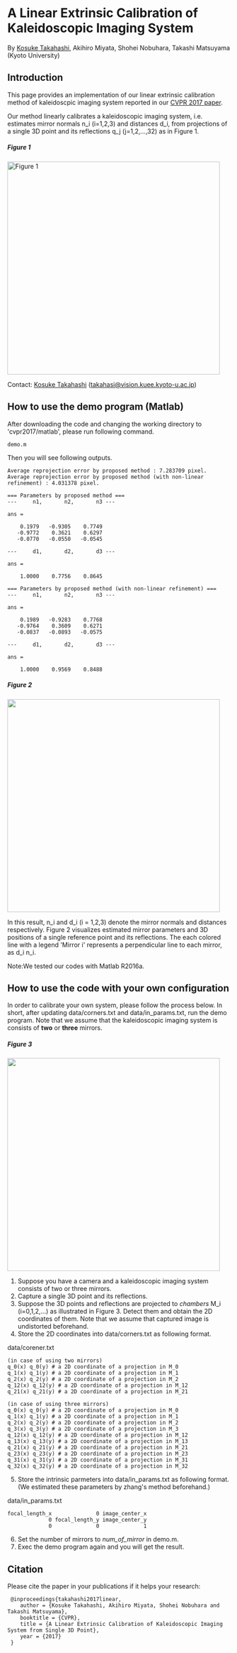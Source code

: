 # A Linear Extrinsic Calibration of Kaleidoscopic Imaging System
By [Kosuke Takahashi](http://qtarou.github.io/index_en.html), Akihiro Miyata, Shohei Nobuhara, Takashi Matsuyama (Kyoto University)

## Introduction
This page provides an implementation of our linear extrinsic calibration method of kaleidoscpic imaging system reported in our [CVPR 2017 paper](https://arxiv.org/abs/1703.02826).

Our method linearly calibrates a kaleidoscopic imaging system, i.e. estimates mirror normals n_i (i=1,2,3) and distances d_i, from projections of a single 3D point and its reflections q_j (j=1,2,...,32) as in Figure 1. 

##### Figure 1
<img src="https://github.com/computer-vision/cvpr2017/wiki/images/teaser.jpg" width="480px" title="Figure 1">


Contact: [Kosuke Takahashi](http://qtarou.github.io/index_en.html) (takahasi@vision.kuee.kyoto-u.ac.jp)


## How to use the demo program (Matlab)
After downloading the code and changing the working directory to 'cvpr2017/matlab', please run following command.

    demo.m

Then you will see following outputs.

    Average reprojection error by proposed method : 7.283709 pixel.
    Average reprojection error by proposed method (with non-linear refinement) : 4.031378 pixel.
    
    === Parameters by proposed method ===
    ---     n1,       n2,       n3 ---
    
    ans =
    
        0.1979   -0.9305    0.7749
       -0.9772    0.3621    0.6297
       -0.0770   -0.0550   -0.0545

    ---     d1,       d2,       d3 ---

    ans =

        1.0000    0.7756    0.8645

    === Parameters by proposed method (with non-linear refinement) ===
    ---     n1,       n2,       n3 ---

    ans =

        0.1989   -0.9283    0.7768
       -0.9764    0.3609    0.6271
       -0.0837   -0.0893   -0.0575

    ---     d1,       d2,       d3 ---

    ans =

        1.0000    0.9569    0.8488

##### Figure 2
<img src="https://github.com/computer-vision/cvpr2017/wiki/images/result.jpg" width="480px">


In this result, n_i and d_i (i = 1,2,3) denote the mirror normals and distances respectively. Figure 2 visualizes estimated mirror parameters and 3D positions of a single reference point and its reflections. The each colored line with a legend 'Mirror i' represents a perpendicular line to each mirror, as d_i n_i.

Note:We tested our codes with Matlab R2016a.
 
## How to use the code with your own configuration
In order to calibrate your own system, please follow the process below. In short, after updating data/corners.txt and data/in_params.txt, run the demo program. Note that we assume that the kaleidoscopic imaging system is consists of **two** or **three** mirrors.

##### Figure 3
<img src="https://github.com/computer-vision/cvpr2017/wiki/images/chamber.jpg" width="480px">

1. Suppose you have a camera and a kaleidoscopic imaging system consists of two or three mirrors.
2. Capture a single 3D point and its reflections.
3. Suppose the 3D points and reflections are projected to *chambers* M_i (i=0,1,2,...) as illustrated in Figure 3. Detect them and obtain the 2D coordinates of them. Note that we assume that captured image is undistorted beforehand. 
4. Store the 2D coordinates into data/corners.txt as following format.

data/corener.txt

    (in case of using two mirrors)
    q_0(x) q_0(y) # a 2D coordinate of a projection in M_0      
    q_1(x) q_1(y) # a 2D coordinate of a projection in M_1      
    q_2(x) q_2(y) # a 2D coordinate of a projection in M_2      
    q_12(x) q_12(y) # a 2D coordinate of a projection in M_12      
    q_21(x) q_21(y) # a 2D coordinate of a projection in M_21  
    
    (in case of using three mirrors)
    q_0(x) q_0(y) # a 2D coordinate of a projection in M_0      
    q_1(x) q_1(y) # a 2D coordinate of a projection in M_1      
    q_2(x) q_2(y) # a 2D coordinate of a projection in M_2      
    q_3(x) q_3(y) # a 2D coordinate of a projection in M_3      
    q_12(x) q_12(y) # a 2D coordinate of a projection in M_12      
    q_13(x) q_13(y) # a 2D coordinate of a projection in M_13      
    q_21(x) q_21(y) # a 2D coordinate of a projection in M_21      
    q_23(x) q_23(y) # a 2D coordinate of a projection in M_23      
    q_31(x) q_31(y) # a 2D coordinate of a projection in M_31      
    q_32(x) q_32(y) # a 2D coordinate of a projection in M_32      
 

5. Store the intrinsic parmeters into data/in_params.txt as following format. (We estimated these parameters by zhang's method beforehand.)

data/in_params.txt

    focal_length_x              0 image_center_x
                 0 focal_length_y image_center_y
                 0              0              1


6. Set the number of mirrors to *num_of_mirror* in demo.m.
7. Exec the demo program again and you will get the result.

## Citation
Please cite the paper in your publications if it helps your research:

     @inproceedings{takahashi2017linear,
        author = {Kosuke Takahashi, Akihiro Miyata, Shohei Nobuhara and Takashi Matsuyama},
        booktitle = {CVPR},
        title = {A Linear Extrinsic Calibration of Kaleidoscopic Imaging System from Single 3D Point},
        year = {2017}
     }

